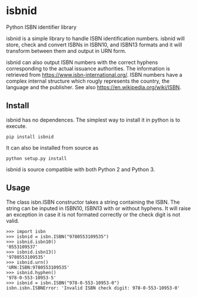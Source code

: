 isbnid
======

Python ISBN identifier library

isbnid is a simple library to handle ISBN identification numbers. isbnid will store, check and convert ISBNs in ISBN10, and ISBN13 formats and it will transform between them and output in URN form.

isbnid can also output ISBN numbers with the correct hyphens corresponding to the actual issuance authorities. The information is retrieved from <https://www.isbn-international.org/>. ISBN numbers have a complex internal structure which rougly represents the country, the language and the publisher. See also <https://en.wikipedia.org/wiki/ISBN>.

Install
-------

isbnid has no dependences. The simplest way to install it in python is to execute. 

    pip install isbnid

It can also be installed from source as

    python setup.py install

isbnid is source compatible with both Python 2 and Python 3.

Usage
-----

The class isbn.ISBN constructor takes a string containing the ISBN. The string can be inputed in ISBN10, ISBN13 with or without hyphens. It will raise an exception in case it is not formated correctly or the check digit is not valid.

    >>> import isbn
    >>> isbnid = isbn.ISBN("9780553109535")
    >>> isbnid.isbn10()
    '0553109537'
    >>> isbnid.isbn13()
    '9780553109535'
    >>> isbnid.urn()
    'URN:ISBN:9780553109535'
    >>> isbnid.hyphen()
    '978-0-553-10953-5'
    >>> isbnid = isbn.ISBN("978-0-553-10953-0")
    isbn.isbn.ISBNError: 'Invalid ISBN check digit: 978-0-553-10953-0'
  
